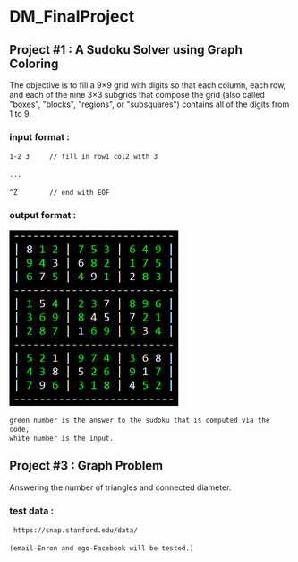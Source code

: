 # DM_FinalProject

## Project #1 : A Sudoku Solver using Graph Coloring

The objective is to fill a 9×9 grid with digits so that each column, each row, and each of the nine 3×3 subgrids that compose the grid (also called "boxes", "blocks", "regions", or "subsquares") contains all of the digits from 1 to 9.

### input format :

    1-2 3     // fill in row1 col2 with 3

    ...

    ^Z        // end with EOF

### output format :

<img src="https://github.com/katelo731/DM_FinalProject/blob/master/sudokupic.PNG" width="60%" height="60%">
   
    green number is the answer to the sudoku that is computed via the code,
    white number is the input. 

## Project #3 : Graph Problem

Answering the number of triangles and connected diameter.

### test data :

     https://snap.stanford.edu/data/

    (email-Enron and ego-Facebook will be tested.)
